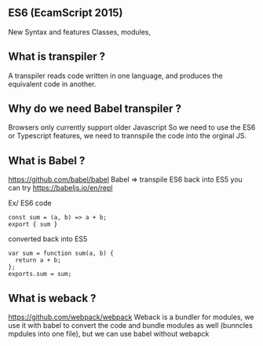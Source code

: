 ## ES6 (EcamScript 2015)
New Syntax and features 
Classes, modules, 

## What is transpiler ? 
A transpiler reads code written in one language, and produces the equivalent code in another.

## Why do we need Babel transpiler ?
Browsers only currently support older Javascript
So we need to use the ES6 or Typescript features, we need to trannspile the code into the orginal JS.

## What is Babel ? 
https://github.com/babel/babel
Babel => transpile ES6 back into ES5
you can try 
https://babeljs.io/en/repl

Ex/
ES6 code 
```
const sum = (a, b) => a + b;
export { sum }
```
converted back into ES5 
```
var sum = function sum(a, b) {
  return a + b;
};
exports.sum = sum;
```

## What is weback ? 
https://github.com/webpack/webpack
Weback is a bundler for modules, we use it with babel to convert the code and bundle modules as well (bunncles mpdules into one file), but we can use babel without webapck 
